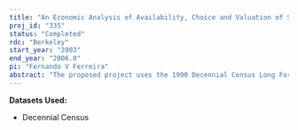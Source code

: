 ```yaml
---
title: "An Economic Analysis of Availability, Choice and Valuation of School Quality Using the 1990 Decennial Census Long Form Data"
proj_id: "335"
status: "Completed"
rdc: "Berkeley"
start_year: "2003"
end_year: "2006.0"
pi: "Fernando V Ferreira"
abstract: "The proposed project uses the 1990 Decennial Census Long Form Data for California to investigate the consequences of barriers to sorting, such as availability of houses and transaction costs, in the housing market equilibrium and its effects on the valuation of school quality. It builds on research by Bayer, McMillan, and Rueben. The methodology is based on the estimation of random coefficients multinomial logits, where I examine how different choice sets affect household sorting, after accounting for transaction costs, and modeling household mobility explicitly (mobility as a probability of moving to a different house unit). The inclusion of this extra modeling will permit the estimation of unbiased probabilities of households choosing a certain house/neighborhood. Also, the new models make it possible to identify the characteristics of individuals most affected by barriers to sorting. Only with such information can one understand how individual preferences determine location decisions and how important school quality is in determining housing choices within a heterogeneous population. Hypothesis testing will be performed on the average marginal willingness to pay for school quality estimates, as well as on the heterogeneity in individual preferences estimates. The research is feasible given the richness of the Decennial Census Long Form Data. These data provide the geographic location of each household’s place of residence at the Census block level, allowing the choice sets to be defined precisely in terms of house attributes/neighborhood characteristics. Also, with the Decennial Census Long Form Data, I can accurately assign a public school to each house unit, providing a school quality measure that will be extensively used in the estimations. This research yields benefits to the Census Bureau that fall into four areas: (1) compiling a series of external datasets to be linked to the 2000 Decennial Census Long Form Data; (2) analyzing measurement errors in the self-reported ‘travel time to work’ variable; (3) providing comparisons between allocation methods for the ‘travel time to work’ variable; (4) providing an algorithm for linking Census data with data from other sources, with an application to public school data. I will also attempt to create weights for school attendance areas and estimates relating school-age children and households with children in school."
---
```


**Datasets Used:**

  - Decennial Census 

